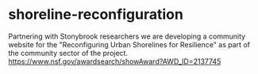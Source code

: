 # shoreline-reconfiguration
Partnering with Stonybrook researchers we are developing a community website for the "Reconfiguring Urban Shorelines for Resilience" as part of the community sector of the project. https://www.nsf.gov/awardsearch/showAward?AWD_ID=2137745
